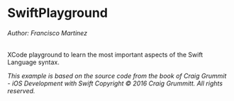 # SwiftPlayground

###### Author: Francisco Martinez

XCode playground to learn the most important aspects of the Swift Language syntax.</br>

*This example is based on the source code from the book of Craig Grummit - iOS Development with Swift
Copyright © 2016 Craig Grummitt. All rights reserved.*

